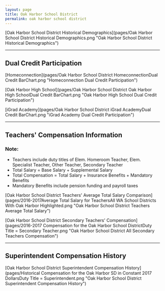 ```yaml
---
layout: page
title: Oak Harbor School District
permalink: oak harbor school district
---
```



[Oak Harbor School District Historical Demographics](pages/Oak Harbor School District Historical Demographics.png "Oak Harbor School District Historical Demographics")

___

## Dual Credit Participation

[Homeconnection](pages/Oak Harbor School District HomeconnectionDual Credit BarChart.png "Homeconnection Dual Credit Participation")

[Oak Harbor High School](pages/Oak Harbor School District Oak Harbor High SchoolDual Credit BarChart.png "Oak Harbor High School Dual Credit Participation")

[iGrad Academy](pages/Oak Harbor School District iGrad AcademyDual Credit BarChart.png "iGrad Academy Dual Credit Participation")


___

## Teachers' Compensation Information
### Note:
- Teachers include duty titles of Elem. Homeroom Teacher, Elem. Specialist Teacher, Other Teacher, Secondary Teacher
- Total Salary = Base Salary + Supplemental Salary
- Total Compensation = Total Salary + Insurance Benefits + Mandatory Benefits
- Mandatory Benefits include pension funding and payroll taxes

[Oak Harbor School District Teachers' Average Total Salary Comparison](pages/2016-2017Average Total Salary for TeachersAll WA School Districts With Oak Harbor Highlighted.png "Oak Harbor School District Teachers Average Total Salary")

[Oak Harbor School District Secondary Teachers' Compensation](pages/2016-2017 Compensation for the Oak Harbor School DistrictDuty Title = Secondary Teacher.png "Oak Harbor School District All Secondary Teachers Compensation")


___

## Superintendent Compensation History

[Oak Harbor School District Superintendent Compensation History](pages/Historical Compensation for the Oak Harbor SD in Constant 2017 DollarsDuty Title = Superintendent.png "Oak Harbor School District Superintendent Compensation History")

